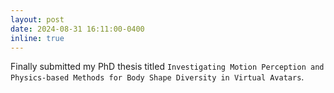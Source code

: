 ```yaml
---
layout: post
date: 2024-08-31 16:11:00-0400
inline: true
---
```


Finally submitted my PhD thesis titled `Investigating Motion Perception and Physics-based Methods for Body Shape Diversity in Virtual Avatars`.
